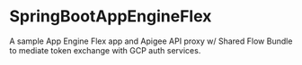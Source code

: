 # SpringBootAppEngineFlex
A sample App Engine Flex app and Apigee API proxy w/ Shared Flow Bundle to mediate token exchange with GCP auth services.
